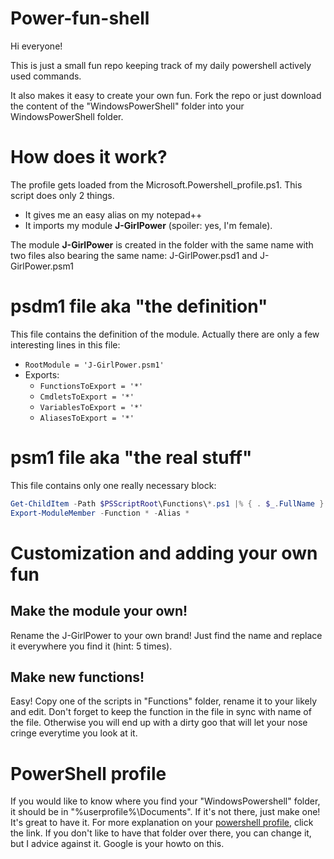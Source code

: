 # Power-fun-shell

Hi everyone!

This is just a small fun repo keeping track of my daily powershell actively used commands.

It also makes it easy to create your own fun.
Fork the repo or just download the content of the "WindowsPowerShell" folder into your WindowsPowerShell folder.

# How does it work?
The profile gets loaded from the Microsoft.Powershell_profile.ps1.
This script does only 2 things. 
* It gives me an easy alias on my notepad++ 
* It imports my module **J-GirlPower** (spoiler: yes, I'm female).

The module **J-GirlPower** is created in the folder with the same name with two files also bearing the same name: J-GirlPower.psd1 and J-GirlPower.psm1

# psdm1 file aka "the definition"

This file contains the definition of the module. Actually there are only a few interesting lines in this file:
* `RootModule = 'J-GirlPower.psm1'`
* Exports:
	* `FunctionsToExport = '*'`
	* `CmdletsToExport = '*'`
	* `VariablesToExport = '*'`
	* `AliasesToExport = '*'`
	
# psm1 file aka "the real stuff"

This file contains only one really necessary block:
```powershell
Get-ChildItem -Path $PSScriptRoot\Functions\*.ps1 |% { . $_.FullName }
Export-ModuleMember -Function * -Alias *
```

# Customization and adding your own fun

## Make the module your own!
Rename the J-GirlPower to your own brand! Just find the name and replace it everywhere you find it (hint: 5 times).

## Make new functions!
Easy! Copy one of the scripts in "Functions" folder, rename it to your likely and edit. Don't forget to keep the function in the file in sync with name of the file. Otherwise you will end up with a dirty goo that will let your nose cringe everytime you look at it.


# PowerShell profile

If you would like to know where you find your "WindowsPowershell" folder, it should be in "%userprofile%\Documents". If it's not there, just make one! It's great to have it.
For more explanation on your [powershell profile](https://docs.microsoft.com/en-us/powershell/module/microsoft.powershell.core/about/about_profiles?view=powershell-6), click the link.
If you don't like to have that folder over there, you can change it, but I advice against it. Google is your howto on this.
